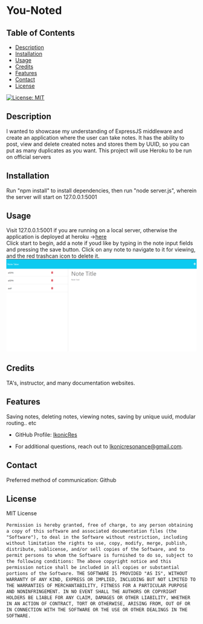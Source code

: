 # You-Noted

## Table of Contents
 - [Description](#description)
 - [Installation](#installation)
 - [Usage](#usage)
 - [Credits](#credits)
 - [Features](#features)
 - [Contact](#contact)
 - [License](#license)


[![License: MIT](https://img.shields.io/badge/License-MIT-yellow.svg)](https://opensource.org/licenses/MIT)

## Description
I wanted to showcase my understanding of ExpressJS middleware and create an application where the user can take notes. It has the ability to post, view and delete created notes and stores them by UUID, so you can put as many duplicates as you want. This project will use Heroku to be run on official servers

## Installation
Run "npm install" to install dependencies, then run "node server.js", wherein the server will start on 127.0.0.1:5001


## Usage
Visit 127.0.0.1:5001 if you are running on a local server, otherwise the application is deployed at heroku ->[here](https://you-noted-a64d6c755938.herokuapp.com/)  
 Click start to begin, add a note if youd like by typing in the note input fields and pressing the save button. Click on any note to navigate to it for viewing, and the red trashcan icon to delete it.
    ![Note Taker Preview](./public/assets/images/Preview.png)

## Credits
TA's, instructor, and many documentation websites.

## Features
Saving notes, deleting notes, viewing notes, saving by unique uuid, modular routing.. etc


- GitHub Profile: [IkonicRes](https://github.com/IkonicRes)

- For additional questions, reach out to Ikonicresonance@gmail.com.

## Contact

Preferred method of communication: Github



## License

MIT License

    Permission is hereby granted, free of charge, to any person obtaining a copy of this software and associated documentation files (the "Software"), to deal in the Software without restriction, including without limitation the rights to use, copy, modify, merge, publish, distribute, sublicense, and/or sell copies of the Software, and to permit persons to whom the Software is furnished to do so, subject to the following conditions: The above copyright notice and this permission notice shall be included in all copies or substantial portions of the Software. THE SOFTWARE IS PROVIDED "AS IS", WITHOUT WARRANTY OF ANY KIND, EXPRESS OR IMPLIED, INCLUDING BUT NOT LIMITED TO THE WARRANTIES OF MERCHANTABILITY, FITNESS FOR A PARTICULAR PURPOSE AND NONINFRINGEMENT. IN NO EVENT SHALL THE AUTHORS OR COPYRIGHT HOLDERS BE LIABLE FOR ANY CLAIM, DAMAGES OR OTHER LIABILITY, WHETHER IN AN ACTION OF CONTRACT, TORT OR OTHERWISE, ARISING FROM, OUT OF OR IN CONNECTION WITH THE SOFTWARE OR THE USE OR OTHER DEALINGS IN THE SOFTWARE.

